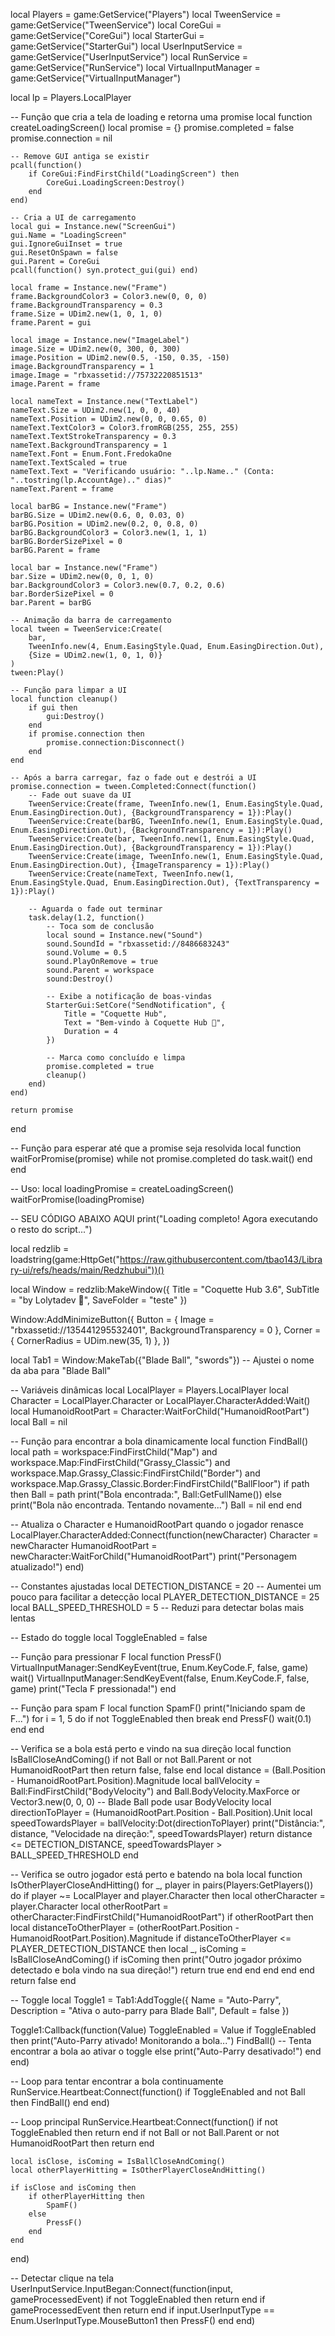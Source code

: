 local Players = game:GetService("Players")
local TweenService = game:GetService("TweenService")
local CoreGui = game:GetService("CoreGui")
local StarterGui = game:GetService("StarterGui")
local UserInputService = game:GetService("UserInputService")
local RunService = game:GetService("RunService")
local VirtualInputManager = game:GetService("VirtualInputManager")

local lp = Players.LocalPlayer

-- Função que cria a tela de loading e retorna uma promise
local function createLoadingScreen()
    local promise = {}
    promise.completed = false
    promise.connection = nil
    
    -- Remove GUI antiga se existir
    pcall(function()
        if CoreGui:FindFirstChild("LoadingScreen") then
            CoreGui.LoadingScreen:Destroy()
        end
    end)

    -- Cria a UI de carregamento
    local gui = Instance.new("ScreenGui")
    gui.Name = "LoadingScreen"
    gui.IgnoreGuiInset = true
    gui.ResetOnSpawn = false
    gui.Parent = CoreGui
    pcall(function() syn.protect_gui(gui) end)

    local frame = Instance.new("Frame")
    frame.BackgroundColor3 = Color3.new(0, 0, 0)
    frame.BackgroundTransparency = 0.3
    frame.Size = UDim2.new(1, 0, 1, 0)
    frame.Parent = gui

    local image = Instance.new("ImageLabel")
    image.Size = UDim2.new(0, 300, 0, 300)
    image.Position = UDim2.new(0.5, -150, 0.35, -150)
    image.BackgroundTransparency = 1
    image.Image = "rbxassetid://75732220851513"
    image.Parent = frame

    local nameText = Instance.new("TextLabel")
    nameText.Size = UDim2.new(1, 0, 0, 40)
    nameText.Position = UDim2.new(0, 0, 0.65, 0)
    nameText.TextColor3 = Color3.fromRGB(255, 255, 255)
    nameText.TextStrokeTransparency = 0.3
    nameText.BackgroundTransparency = 1
    nameText.Font = Enum.Font.FredokaOne
    nameText.TextScaled = true
    nameText.Text = "Verificando usuário: "..lp.Name.." (Conta: "..tostring(lp.AccountAge).." dias)"
    nameText.Parent = frame

    local barBG = Instance.new("Frame")
    barBG.Size = UDim2.new(0.6, 0, 0.03, 0)
    barBG.Position = UDim2.new(0.2, 0, 0.8, 0)
    barBG.BackgroundColor3 = Color3.new(1, 1, 1)
    barBG.BorderSizePixel = 0
    barBG.Parent = frame

    local bar = Instance.new("Frame")
    bar.Size = UDim2.new(0, 0, 1, 0)
    bar.BackgroundColor3 = Color3.new(0.7, 0.2, 0.6)
    bar.BorderSizePixel = 0
    bar.Parent = barBG

    -- Animação da barra de carregamento
    local tween = TweenService:Create(
        bar,
        TweenInfo.new(4, Enum.EasingStyle.Quad, Enum.EasingDirection.Out),
        {Size = UDim2.new(1, 0, 1, 0)}
    )
    tween:Play()

    -- Função para limpar a UI
    local function cleanup()
        if gui then
            gui:Destroy()
        end
        if promise.connection then
            promise.connection:Disconnect()
        end
    end

    -- Após a barra carregar, faz o fade out e destrói a UI
    promise.connection = tween.Completed:Connect(function()
        -- Fade out suave da UI
        TweenService:Create(frame, TweenInfo.new(1, Enum.EasingStyle.Quad, Enum.EasingDirection.Out), {BackgroundTransparency = 1}):Play()
        TweenService:Create(barBG, TweenInfo.new(1, Enum.EasingStyle.Quad, Enum.EasingDirection.Out), {BackgroundTransparency = 1}):Play()
        TweenService:Create(bar, TweenInfo.new(1, Enum.EasingStyle.Quad, Enum.EasingDirection.Out), {BackgroundTransparency = 1}):Play()
        TweenService:Create(image, TweenInfo.new(1, Enum.EasingStyle.Quad, Enum.EasingDirection.Out), {ImageTransparency = 1}):Play()
        TweenService:Create(nameText, TweenInfo.new(1, Enum.EasingStyle.Quad, Enum.EasingDirection.Out), {TextTransparency = 1}):Play()
        
        -- Aguarda o fade out terminar
        task.delay(1.2, function()
            -- Toca som de conclusão
            local sound = Instance.new("Sound")
            sound.SoundId = "rbxassetid://8486683243"
            sound.Volume = 0.5
            sound.PlayOnRemove = true
            sound.Parent = workspace
            sound:Destroy()
            
            -- Exibe a notificação de boas-vindas
            StarterGui:SetCore("SendNotification", {
                Title = "Coquette Hub",
                Text = "Bem-vindo à Coquette Hub 💖",
                Duration = 4
            })
            
            -- Marca como concluído e limpa
            promise.completed = true
            cleanup()
        end)
    end)
    
    return promise
end

-- Função para esperar até que a promise seja resolvida
local function waitForPromise(promise)
    while not promise.completed do
        task.wait()
    end
end

-- Uso:
local loadingPromise = createLoadingScreen()
waitForPromise(loadingPromise)

-- SEU CÓDIGO ABAIXO AQUI
print("Loading completo! Agora executando o resto do script...")

local redzlib = loadstring(game:HttpGet("https://raw.githubusercontent.com/tbao143/Library-ui/refs/heads/main/Redzhubui"))()

local Window = redzlib:MakeWindow({
    Title = "Coquette Hub 3.6",
    SubTitle = "by Lolytadev 💖",
    SaveFolder = "teste"
})

Window:AddMinimizeButton({
    Button = { Image = "rbxassetid://135441295532401", BackgroundTransparency = 0 },
    Corner = { CornerRadius = UDim.new(35, 1) },
})

local Tab1 = Window:MakeTab({"Blade Ball", "swords"}) -- Ajustei o nome da aba para "Blade Ball"

-- Variáveis dinâmicas
local LocalPlayer = Players.LocalPlayer
local Character = LocalPlayer.Character or LocalPlayer.CharacterAdded:Wait()
local HumanoidRootPart = Character:WaitForChild("HumanoidRootPart")
local Ball = nil

-- Função para encontrar a bola dinamicamente
local function FindBall()
    local path = workspace:FindFirstChild("Map") and workspace.Map:FindFirstChild("Grassy_Classic") and workspace.Map.Grassy_Classic:FindFirstChild("Border") and workspace.Map.Grassy_Classic.Border:FindFirstChild("BallFloor")
    if path then
        Ball = path
        print("Bola encontrada:", Ball:GetFullName())
    else
        print("Bola não encontrada. Tentando novamente...")
        Ball = nil
    end
end

-- Atualiza o Character e HumanoidRootPart quando o jogador renasce
LocalPlayer.CharacterAdded:Connect(function(newCharacter)
    Character = newCharacter
    HumanoidRootPart = newCharacter:WaitForChild("HumanoidRootPart")
    print("Personagem atualizado!")
end)

-- Constantes ajustadas
local DETECTION_DISTANCE = 20 -- Aumentei um pouco para facilitar a detecção
local PLAYER_DETECTION_DISTANCE = 25
local BALL_SPEED_THRESHOLD = 5 -- Reduzi para detectar bolas mais lentas

-- Estado do toggle
local ToggleEnabled = false

-- Função para pressionar F
local function PressF()
    VirtualInputManager:SendKeyEvent(true, Enum.KeyCode.F, false, game)
    wait()
    VirtualInputManager:SendKeyEvent(false, Enum.KeyCode.F, false, game)
    print("Tecla F pressionada!")
end

-- Função para spam F
local function SpamF()
    print("Iniciando spam de F...")
    for i = 1, 5 do
        if not ToggleEnabled then break end
        PressF()
        wait(0.1)
    end
end

-- Verifica se a bola está perto e vindo na sua direção
local function IsBallCloseAndComing()
    if not Ball or not Ball.Parent or not HumanoidRootPart then return false, false end
    local distance = (Ball.Position - HumanoidRootPart.Position).Magnitude
    local ballVelocity = Ball:FindFirstChild("BodyVelocity") and Ball.BodyVelocity.MaxForce or Vector3.new(0, 0, 0) -- Blade Ball pode usar BodyVelocity
    local directionToPlayer = (HumanoidRootPart.Position - Ball.Position).Unit
    local speedTowardsPlayer = ballVelocity:Dot(directionToPlayer)
    print("Distância:", distance, "Velocidade na direção:", speedTowardsPlayer)
    return distance <= DETECTION_DISTANCE, speedTowardsPlayer > BALL_SPEED_THRESHOLD
end

-- Verifica se outro jogador está perto e batendo na bola
local function IsOtherPlayerCloseAndHitting()
    for _, player in pairs(Players:GetPlayers()) do
        if player ~= LocalPlayer and player.Character then
            local otherCharacter = player.Character
            local otherRootPart = otherCharacter:FindFirstChild("HumanoidRootPart")
            if otherRootPart then
                local distanceToOtherPlayer = (otherRootPart.Position - HumanoidRootPart.Position).Magnitude
                if distanceToOtherPlayer <= PLAYER_DETECTION_DISTANCE then
                    local _, isComing = IsBallCloseAndComing()
                    if isComing then
                        print("Outro jogador próximo detectado e bola vindo na sua direção!")
                        return true
                    end
                end
            end
        end
    end
    return false
end

-- Toggle
local Toggle1 = Tab1:AddToggle({
    Name = "Auto-Parry",
    Description = "Ativa o auto-parry para Blade Ball",
    Default = false
})

Toggle1:Callback(function(Value)
    ToggleEnabled = Value
    if ToggleEnabled then
        print("Auto-Parry ativado! Monitorando a bola...")
        FindBall() -- Tenta encontrar a bola ao ativar o toggle
    else
        print("Auto-Parry desativado!")
    end
end)

-- Loop para tentar encontrar a bola continuamente
RunService.Heartbeat:Connect(function()
    if ToggleEnabled and not Ball then
        FindBall()
    end
end)

-- Loop principal
RunService.Heartbeat:Connect(function()
    if not ToggleEnabled then return end
    if not Ball or not Ball.Parent or not HumanoidRootPart then return end

    local isClose, isComing = IsBallCloseAndComing()
    local otherPlayerHitting = IsOtherPlayerCloseAndHitting()

    if isClose and isComing then
        if otherPlayerHitting then
            SpamF()
        else
            PressF()
        end
    end
end)

-- Detectar clique na tela
UserInputService.InputBegan:Connect(function(input, gameProcessedEvent)
    if not ToggleEnabled then return end
    if gameProcessedEvent then return end
    if input.UserInputType == Enum.UserInputType.MouseButton1 then
        PressF()
    end
end)
